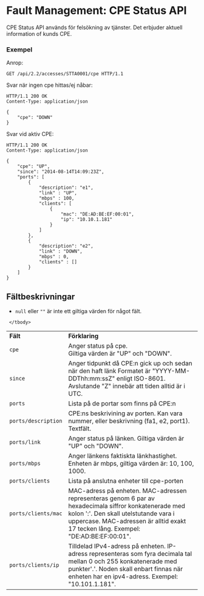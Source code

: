 # Fault Management: CPE Status API

CPE Status API används för felsökning av tjänster. Det erbjuder aktuell information of kunds CPE.

### Exempel

Anrop:

```http
GET /api/2.2/accesses/STTA0001/cpe HTTP/1.1
```

Svar när ingen cpe hittas/ej nåbar:
```http
HTTP/1.1 200 OK
Content-Type: application/json

{
	"cpe": "DOWN"
}
```

Svar vid aktiv CPE:
```http
HTTP/1.1 200 OK
Content-Type: application/json

{
	"cpe": "UP",
	"since": "2014-08-14T14:09:23Z",
	"ports": [
		{
			"description": "e1",
			"link" : "UP",
			"mbps" : 100,
			"clients": [
				{
					"mac": "DE:AD:BE:EF:00:01",
					"ip": "10.10.1.181"
				}
			]
		},
		{
			"description": "e2",
			"link" : "DOWN",
			"mbps" : 0,
			"clients" : []
		}
	]
}
```


## Fältbeskrivningar

* `null` eller `""` är inte ett giltiga värden för något fält.

<table>
    <tbody>
        <tr>
            <td><strong>Fält</strong></td>
            <td><strong>Förklaring</strong></td>
        </tr>
		<tr>
            <td>
                <code>cpe</code>
            </td>
            <td>
				Anger status på cpe.<br>
				Giltiga värden är "UP" och "DOWN".
            </td>
        </tr>
        <tr>
            <td>
                <code>since</code>
            </td>
            <td>
				Anger tidpunkt då CPE:n gick up och sedan när den haft länk
				Formatet är "YYYY-MM-DDThh:mm:ssZ" enligt ISO-8601.
				Avslutande "Z" innebär att tiden alltid är i UTC.
            </td>
        </tr>
        <tr>
        	<td>
                <code>ports</code>
            </td>
            <td>
            	Lista på de portar som finns på CPE:n
            </td>
        </tr>
        <tr>
      		<td>
                <code>ports/description</code>
            </td>
            <td>
            	CPE:ns beskrivining av porten. Kan vara nummer, eller beskrivning (fa1, e2, port1). Textfält.
            </td>
        </tr>
        <tr>
      		<td>
                <code>ports/link</code>
            </td>
            <td>
            	Anger status på länken.
				Giltiga värden är "UP" och "DOWN".
            </td>
        </tr>
        <tr>
      		<td>
                <code>ports/mbps</code>
            </td>
            <td>
        		Anger länkens faktiskta länkhastighet.
				Enheten är mbps, giltiga värden är: 10, 100, 1000.
            </td>
        </tr>
        <tr>
      		<td>
                <code>ports/clients</code>
            </td>
            <td>
        		Lista på anslutna enheter till cpe-porten
            </td>
        </tr>
        <tr>
      		<td>
                <code>ports/clients/mac</code>
            </td>
            <td>
	        	MAC-adress på enheten.
				MAC-adressen representeras genom 6 par av hexadecimala siffror konkatenerade med kolon ':'. Den skall utelstutande vara i uppercase.
				MAC-adressen är alltid exakt 17 tecken lång.
				Exempel: "DE:AD:BE:EF:00:01".
            </td>
        </tr>
                <tr>
      		<td>
                <code>ports/clients/ip</code>
            </td>
            <td>
	        	Tilldelad IPv4-adress på enheten.
				IP-adress representeras som fyra decimala tal mellan 0 och 255 konkatenerade med punkter'.'.
				Noden skall enbart finnas när enheten har en ipv4-adress.
				Exempel: "10.101.1.181".
            </td>
        </tr>
        
        
     </tbody>
</table>
